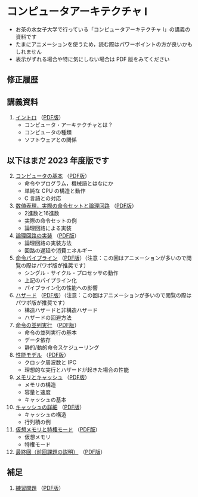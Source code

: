 # コンピュータアーキテクチャ I

* お茶の水女子大学で行っている「コンピュータアーキテクチャ I」の講義の資料です
* たまにアニメーションを使うため，読む際はパワーポイントの方が良いかもしれません
* 表示がずれる場合や特に気にしない場合は PDF 版をみてください

## 修正履歴


## 講義資料

1. [イントロ](./cai-shioya-01.pptx?raw=true) （[PDF版](./cai-shioya-01.pdf)）
    * コンピュータ・アーキテクチャとは？
    * コンピュータの種類
    * ソフトウェアとの関係

## 以下はまだ 2023 年度版です
2. [コンピュータの基本](./cai-shioya-02.pptx?raw=true) （[PDF版](./cai-shioya-02.pdf)）
    * 命令やプログラム，機械語とはなにか
    * 単純な CPU の構造と動作
    * C 言語との対応
3. [数値表現，実際の命令セットと論理回路](./cai-shioya-03.pptx?raw=true) （[PDF版](./cai-shioya-03.pdf)）
    * 2進数と16進数
    * 実際の命令セットの例
    * 論理回路による実装
4. [論理回路の実装](./cai-shioya-04.pptx?raw=true) （[PDF版](./cai-shioya-04.pdf)）
    * 論理回路の実装方法
    * 回路の遅延や消費エネルギー
5. [命令パイプライン](./cai-shioya-05.pptx?raw=true) （[PDF版](./cai-shioya-05.pdf)）（注意：この回はアニメーションが多いので閲覧の際はパワポ版が推奨です）
    * シングル・サイクル・プロセッサの動作
    * 上記のパイプライン化
    * パイプライン化の性能への影響
6. [ハザード](./cai-shioya-06.pptx?raw=true) （[PDF版](./cai-shioya-06.pdf)）（注意：この回はアニメーションが多いので閲覧の際はパワポ版が推奨です）
    * 構造ハザードと非構造ハザード
    * ハザードの回避方法
7. [命令の並列実行](./cai-shioya-07.pptx?raw=true) （[PDF版](./cai-shioya-07.pdf)）
    * 命令の並列実行の基本
    * データ依存
    * 静的/動的命令スケジューリング
8. [性能モデル](./cai-shioya-08.pptx?raw=true) （[PDF版](./cai-shioya-08.pdf)）
    * クロック周波数と IPC 
    * 理想的な実行とハザードが起きた場合の性能
9. [メモリとキャッシュ](./cai-shioya-09.pptx?raw=true) （[PDF版](./cai-shioya-09.pdf)）
    * メモリの構造
    * 容量と速度
    * キャッシュの基本
10. [キャッシュの詳細](./cai-shioya-10.pptx?raw=true) （[PDF版](./cai-shioya-10.pdf)）
    * キャッシュの構造
    * 行列積の例
11. [仮想メモリと特権モード](./cai-shioya-11.pptx?raw=true) （[PDF版](./cai-shioya-11.pdf)）
    * 仮想メモリ
    * 特権モード
12. [最終回（前回課題の説明）](./cai-shioya-12.pptx?raw=true) （[PDF版](./cai-shioya-12.pdf)）

## 補足
1. [練習問題](./cai-shioya-exercises.pptx?raw=true) （[PDF版](./cai-shioya-exercises.pdf)）

